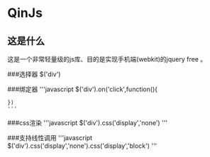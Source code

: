 QinJs
=====
这是什么
----------
这是一个非常轻量级的js库、目的是实现手机端(webkit)的jquery free 。

###选择器
	$('div')

###绑定器
	'''javascript
	$('div').on('click',function(){
	
	})
	'''

###css渲染
	'''javascript
	$('div').css('display','none')
	'''

###支持线性调用
	'''javascript
	$('div').css('display','none').css('display','block')
	'''


